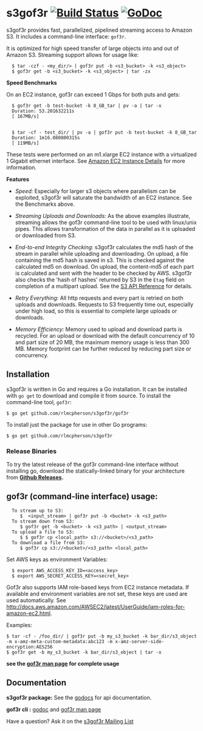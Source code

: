 # s3gof3r  [![Build Status](https://travis-ci.org/rlmcpherson/s3gof3r.svg?branch=master)](https://travis-ci.org/rlmcpherson/s3gof3r) [![GoDoc](https://godoc.org/github.com/rlmcpherson/s3gof3r?status.png)](https://godoc.org/github.com/rlmcpherson/s3gof3r)

s3gof3r provides fast, parallelized, pipelined streaming access to Amazon S3. It includes a command-line interface: `gof3r`.

It is optimized for high speed transfer of large objects into and out of Amazon S3. Streaming support allows for usage like:

```
  $ tar -czf - <my_dir/> | gof3r put -b <s3_bucket> -k <s3_object>    
  $ gof3r get -b <s3_bucket> -k <s3_object> | tar -zx
```


**Speed Benchmarks**

On an EC2 instance, gof3r can exceed 1 Gbps for both puts and gets:

```
  $ gof3r get -b test-bucket -k 8_GB_tar | pv -a | tar -x
  Duration: 53.201632211s
  [ 167MB/s]
  

  $ tar -cf - test_dir/ | pv -a | gof3r put -b test-bucket -k 8_GB_tar
  Duration: 1m16.080800315s
  [ 119MB/s]
```

These tests were performed on an m1.xlarge EC2 instance with a virtualized 1 Gigabit ethernet interface. See [Amazon EC2 Instance Details](http://aws.amazon.com/ec2/instance-types/instance-details/) for more information.


**Features**

- *Speed:* Especially for larger s3 objects where parallelism can be exploited, s3gof3r will saturate the bandwidth of an EC2 instance. See the Benchmarks above.

- *Streaming Uploads and Downloads:* As the above examples illustrate, streaming allows the gof3r command-line tool to be used with linux/unix pipes. This allows transformation of the data in parallel as it is uploaded or downloaded from S3.

- *End-to-end Integrity Checking:* s3gof3r calculates the md5 hash of the stream in parallel while uploading and downloading. On upload, a file containing the md5 hash is saved in s3. This is checked against the calculated md5 on download. On upload, the content-md5 of each part is calculated and sent with the header to be checked by AWS. s3gof3r also checks the 'hash of hashes' returned by S3 in the `Etag` field on completion of a multipart upload. See the [S3 API Reference](http://docs.aws.amazon.com/AmazonS3/latest/API/mpUploadComplete.html) for details.

- *Retry Everything:* All http requests and every part is retried on both uploads and downloads. Requests to S3 frequently time out, especially under high load, so this is essential to complete large uploads or downloads.

- *Memory Efficiency:* Memory used to upload and download parts is recycled. For an upload or download with the default concurrency of 10 and part size of 20 MB, the maximum memory usage is less than 300 MB. Memory footprint can be further reduced by reducing part size or concurrency. 



## Installation

s3gof3r is written in Go and requires a Go installation. It can be installed with `go get` to download and compile it from source. To install the command-line tool, `gof3r`:

    $ go get github.com/rlmcpherson/s3gof3r/gof3r
    
To install just the package for use in other Go programs:

    $ go get github.com/rlmcpherson/s3gof3r

### Release Binaries

To try the latest release of the gof3r command-line interface without installing go, download the statically-linked binary for your architecture from **[Github Releases](https://github.com/rlmcpherson/s3gof3r/releases).**



## gof3r (command-line interface) usage:

 ```
   To stream up to S3:
      $  <input_stream> | gof3r put -b <bucket> -k <s3_path>
   To stream down from S3:
      $ gof3r get -b <bucket> -k <s3_path> | <output_stream>
   To upload a file to S3:
      $ $ gof3r cp <local_path> s3://<bucket>/<s3_path>
   To download a file from S3:
      $ gof3r cp s3://<bucket>/<s3_path> <local_path>
```

 Set AWS keys as environment Variables:

```
  $ export AWS_ACCESS_KEY_ID=<access_key>
  $ export AWS_SECRET_ACCESS_KEY=<secret_key>
```

Gof3r also supports IAM role-based keys from EC2 instance metadata. If available and environment variables are not set, these keys are used are used automatically. See http://docs.aws.amazon.com/AWSEC2/latest/UserGuide/iam-roles-for-amazon-ec2.html.

 Examples:

  ```
  $ tar -cf - /foo_dir/ | gof3r put -b my_s3_bucket -k bar_dir/s3_object -m x-amz-meta-custom-metadata:abc123 -m x-amz-server-side-encryption:AES256
  $ gof3r get -b my_s3_bucket -k bar_dir/s3_object | tar -x    
  ```  
  **see the [gof3r man page](http://randallmcpherson.com/s3gof3r/gof3r/gof3r.html) for complete usage**
 
## Documentation

**s3gof3r package:** See the [godocs](http://godoc.org/github.com/rlmcpherson/s3gof3r) for api documentation.

**gof3r cli :**  [godoc](http://godoc.org/github.com/rlmcpherson/s3gof3r/gof3r) and [gof3r man page](http://randallmcpherson.com/s3gof3r/gof3r/gof3r.html)


Have a question? Ask it on the [s3gof3r Mailing List](https://groups.google.com/forum/#!forum/s3gof3r)
